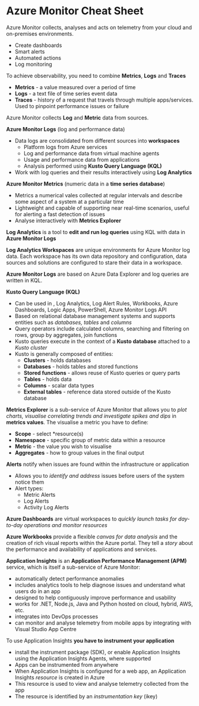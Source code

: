 # Azure Monitor Cheat Sheet

Azure Monitor collects, analyses and acts on telemetry from your cloud and on-premises environments.  

- Create dashboards
- Smart alerts
- Automated actions
- Log monitoring

To achieve observability, you need to combine **Metrics**, **Logs** and **Traces**

- **Metrics** - a value measured over a period of time
- **Logs** - a text file of time series event data
- **Traces** - history of a request that travels through multiple apps/services.  Used to pinpoint performance issues or failure

Azure Monitor collects **Log** and **Metric** data from sources.

**Azure Monitor Logs** (log and performance data)

- Data logs are consolidated from different sources into **workspaces**
  - Platform logs from Azure services
  - Log and performance data from virtual machine agents
  - Usage and performance data from applications
  - Analysis performed using **Kusto Query Language (KQL)**
- Work with log queries and their results interactively using **Log Analytics**

**Azure Monitor Metrics** (numeric data in a **time series database**)

- Metrics a numerical vales collected at regular intervals and describe some aspect of a system at a particular time
- Lightweight and capable of supporting near real-time scenarios, useful for alerting a fast detection of issues
- Analyse interactively with **Metrics Explorer**

**Log Analytics** is a tool to **edit and run log queries** using KQL with data in **Azure Monitor Logs**

**Log Analytics Workspaces** are unique environments for Azure Monitor log data.  Each workspace has its own data repository and configuration, data sources and solutions are configured to stare their data in a workspace.

**Azure Monitor Logs** are based on Azure Data Explorer and log queries are written in KQL.

**Kusto Query Language (KQL)**

- Can be used in , Log Analytics, Log Alert Rules, Workbooks, Azure Dashboards, Logic Apps, PowerShell, Azure Monitor Logs API
- Based on relational database management systems and supports entities such as *databases, tables* and *columns*
- Query operators include calculated columns, searching and filtering on rows, group by aggregates, join functions
- Kusto queries execute in the context of a **Kusto database** attached to a *Kusto cluster*
- Kusto is generally composed of entities:
  - **Clusters** - holds databases
  - **Databases** - holds tables and stored functions
  - **Stored functions** - allows reuse of Kusto queries or query parts
  - **Tables** - holds data
  - **Columns** - scalar data types
  - **External tables** - reference data stored outside of the Kusto database

**Metrics Explorer** is a sub-service of Azure Monitor that allows you to *plot charts, visualise correlating trends and investigate spikes and dips* in **metrics values**.  The visualise a metric you have to define:

- **Scope** - select *resource(s)
- **Namespace** - specific group of metric data within a resource
- **Metric** - the value you wish to visualise
- **Aggregates** - how to group values in the final output 

**Alerts** notify when issues are found within the infrastructure or application

- Allows you to *identify and address* issues before users of the system notice them
- Alert types:
  - Metric Alerts
  - Log Alerts
  - Activity Log Alerts

**Azure Dashboards** are virtual workspaces to *quickly launch tasks for day-to-day operations and monitor resources*

**Azure Workbooks** provide a flexible *canvas for data analysis* and the creation of rich visual reports within the Azure portal.  They tell a *story* about the performance and availability of applications and services.

**Application Insights** is an **Application Performance Management (APM)** service, which is itself a sub-service of Azure Monitor:

- automatically detect performance anomalies
- includes analytics tools to help diagnose issues and understand what users do in an app
- designed to help contiguously improve performance and usability
- works for .NET, Node.js, Java and Python hosted on cloud, hybrid, AWS, etc.
- integrates into DevOps processes
- can monitor and analyse telemetry from mobile apps by integrating with Visual Studio App Centre

To use Application Insights **you have to instrument your application**

- install the instrument package (SDK), or enable Application Insights using the Application Insights Agents, where supported
- Apps can be instrumented from anywhere
- When Application Insights is configured for a web app, an Application Insights *resource* is created in Azure
- This resource is used to view and analyse telemetry collected from the app
- The resource is identified by an *instrumentation key* (ikey)